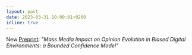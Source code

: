 ```yaml
---
layout: post
date: 2023-03-31 10:00:01+0200
inline: true
---
```


New [Preprint](https://www.researchsquare.com/article/rs-2662381/v1): *"Mass Media Impact on Opinion Evolution in Biased Digital Environments: a Bounded Confidence Model"*